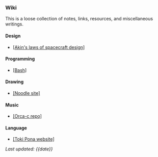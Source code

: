 ### Wiki

This is a loose collection of notes, links, resources, and miscellaneous writings.

#### Design
- [[Akin's laws of spacecraft design]](https://spacecraft.ssl.umd.edu/akins_laws.html)

#### Programming
- [[Bash]](https://devhints.io/bash)

#### Drawing
- [[Noodle site]](https://hundredrabbits.github.io/Noodle)

#### Music
- [[Orca-c repo]](https://github.com/hundredrabbits/Orca-c)

#### Language
- [[Toki Pona website]](https://tokipona.org/)

*Last updated: {{date}}*

